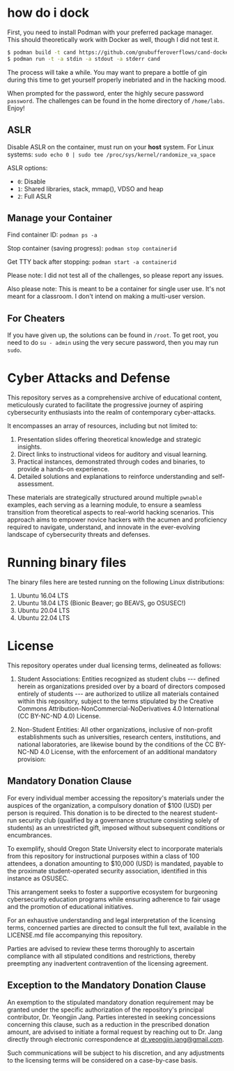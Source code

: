 # how do i dock

First, you need to install Podman with your preferred package manager. This should theoretically work with Docker as well, though I did not test it.

```bash
$ podman build -t cand https://github.com/gnubufferoverflows/cand-docker.git
$ podman run -t -a stdin -a stdout -a stderr cand
```

The process will take a while. You may want to prepare a bottle of gin during this time to get yourself properly inebriated and in the hacking mood.

When prompted for the password, enter the highly secure password `password`. The challenges can be found in the home directory of `/home/labs`. Enjoy!

## ASLR

Disable ASLR on the container, must run on your **host** system. For Linux systems: `sudo echo 0 | sudo tee /proc/sys/kernel/randomize_va_space`

ASLR options:
* `0`: Disable
* `1`: Shared libraries, stack, mmap(), VDSO and heap
* `2`: Full ASLR

## Manage your Container

Find container ID: `podman ps -a`

Stop container (saving progress): `podman stop containerid`

Get TTY back after stopping: `podman start -a containerid`

Please note: I did not test all of the challenges, so please report any issues.

Also please note: This is meant to be a container for single user use. It's not meant for a classroom. I don't intend on making a multi-user version.

## For Cheaters
If you have given up, the solutions can be found in `/root`. To get root, you need to do `su - admin` using the very secure password, then you may run `sudo`.

# Cyber Attacks and Defense

This repository serves as a comprehensive archive of educational content,
meticulously curated to facilitate the progressive journey of
aspiring cybersecurity enthusiasts into the realm of
contemporary cyber-attacks.

It encompasses an array of resources, including but not limited to:

1. Presentation slides offering theoretical knowledge and strategic insights.
2. Direct links to instructional videos for auditory and visual learning.
3. Practical instances, demonstrated through codes and binaries, to provide a hands-on experience.
4. Detailed solutions and explanations to reinforce understanding and self-assessment.

These materials are strategically structured around multiple `pwnable` examples,
each serving as a learning module, to ensure a seamless transition from
theoretical aspects to real-world hacking scenarios.
This approach aims to empower novice hackers with the acumen and
proficiency required to navigate, understand, and innovate in
the ever-evolving landscape of cybersecurity threats and defenses.

# Running binary files

The binary files here are tested running on the following Linux distributions:

1. Ubuntu 16.04 LTS
2. Ubuntu 18.04 LTS (Bionic Beaver; go BEAVS, go OSUSEC!)
3. Ubuntu 20.04 LTS
4. Ubuntu 22.04 LTS

# License
This repository operates under dual licensing terms, delineated as follows:

1. Student Associations:
Entities recognized as student clubs --- defined herein as organizations
presided over by a board of directors composed entirely of students ---
are authorized to utilize all materials contained within this repository,
subject to the terms stipulated by
the Creative Commons Attribution-NonCommercial-NoDerivatives 4.0 International
(CC BY-NC-ND 4.0) License.

2. Non-Student Entities:
All other organizations, inclusive of non-profit establishments such as
universities, research centers, institutions, and national laboratories,
are likewise bound by the conditions of the CC BY-NC-ND 4.0 License,
with the enforcement of an additional mandatory provision:

## Mandatory Donation Clause

For every individual member accessing the repository's materials under
the auspices of the organization, a compulsory donation of $100 (USD)
per person is required. This donation is to be directed to
the nearest student-run security club
(qualified by a governance structure consisting solely of students)
as an unrestricted gift, imposed without subsequent conditions or encumbrances.

To exemplify, should Oregon State University elect to
incorporate materials from this repository for instructional purposes within
a class of 100 attendees, a donation amounting to $10,000 (USD) is mandated,
payable to the proximate student-operated security association,
identified in this instance as OSUSEC.

This arrangement seeks to foster a supportive ecosystem for
burgeoning cybersecurity education programs while ensuring adherence to
fair usage and the promotion of educational initiatives.

For an exhaustive understanding and legal interpretation of the licensing terms,
concerned parties are directed to consult the full text,
available in the LICENSE.md file accompanying this repository.

Parties are advised to review these terms thoroughly
to ascertain compliance with all stipulated conditions and restrictions,
thereby preempting any inadvertent contravention of the licensing agreement.


## Exception to the Mandatory Donation Clause

An exemption to the stipulated mandatory donation requirement
may be granted under the specific authorization of the repository's
principal contributor, Dr. Yeongjin Jang. Parties interested in seeking
concessions concerning this clause, such as a reduction in the prescribed
donation amount, are advised to initiate a formal request by reaching out to
Dr. Jang directly through electronic correspondence at
dr.yeongjin.jang@gmail.com.

Such communications will be subject to his discretion,
and any adjustments to the licensing terms will be considered on
a case-by-case basis.

